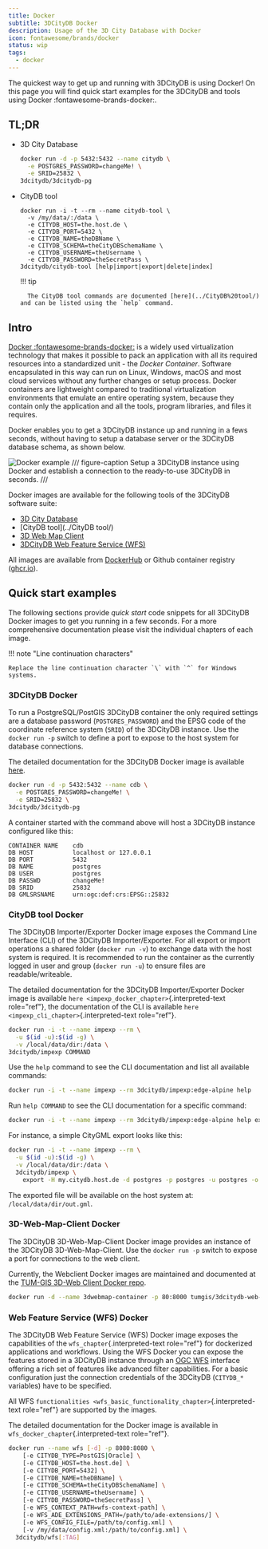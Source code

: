 ```yaml
---
title: Docker
subtitle: 3DCityDB Docker
description: Usage of the 3D City Database with Docker
icon: fontawesome/brands/docker
status: wip
tags:
  - docker
---
```


The quickest way to get up and running with 3DCityDB is using Docker! On this page you will find quick start examples for the 3DCityDB and tools using Docker :fontawesome-brands-docker:.

## TL;DR

- 3D City Database

    ``` bash
    docker run -d -p 5432:5432 --name citydb \
      -e POSTGRES_PASSWORD=changeMe! \
      -e SRID=25832 \
    3dcitydb/3dcitydb-pg
    ```

- CityDB tool

    ``` shell
    docker run -i -t --rm --name citydb-tool \
      -v /my/data/:/data \
      -e CITYDB_HOST=the.host.de \
      -e CITYDB_PORT=5432 \
      -e CITYDB_NAME=theDBName \
      -e CITYDB_SCHEMA=theCityDBSchemaName \
      -e CITYDB_USERNAME=theUsername \
      -e CITYDB_PASSWORD=theSecretPass \
    3dcitydb/citydb-tool [help|import|export|delete|index]
    ```

    !!! tip

        The CityDB tool commands are documented [here](../CityDB%20tool/) and can be listed using the `help` command.

## Intro

[Docker :fontawesome-brands-docker:](https://docker.com) is a widely used virtualization technology that makes it possible to pack an application with all its required resources into a standardized unit - the *Docker Container*. Software encapsulated in this way can run on Linux, Windows, macOS and most cloud services without any further changes or setup process. Docker containers are lightweight compared to traditional virtualization environments that emulate an entire operating system, because they contain only the application and all the tools, program libraries, and files it requires.

Docker enables you to get a 3DCityDB instance up and running in a fews seconds, without having to setup a database server or the 3DCityDB database schema, as shown below.

![Docker example](assets/citydb_docker_term.gif)
/// figure-caption
Setup a 3DCityDB instance using Docker and establish a connection to the ready-to-use 3DCityDB in seconds.
///

Docker images are available for the following tools of the 3DCityDB software suite:

- [3D City Database](3dcitydb.md)
- [CityDB tool](../CityDB tool/)
- [3D Web Map Client](https://3dcitydb-docs.readthedocs.io/en/latest/webmap/docker.html)
- [3DCityDB Web Feature Service (WFS)](https://3dcitydb-docs.readthedocs.io/en/latest/wfs/docker.html)

All images are available from [DockerHub] or Github container registry ([ghcr.io]).

## Quick start examples

The following sections provide *quick start* code snippets for all 3DCityDB Docker images to get you running in a few seconds. For a more comprehensive documentation please visit the individual chapters of each image.

!!! note "Line continuation characters"

    Replace the line continuation character `\` with `^` for Windows systems.

### 3DCityDB Docker

To run a PostgreSQL/PostGIS 3DCityDB container the only required settings are a database password (`POSTGRES_PASSWORD`) and the EPSG code of the coordinate reference system (`SRID`) of the 3DCityDB instance. Use the `docker run -p` switch to define a port to expose to the host system for database connections.

The detailed documentation for the 3DCityDB Docker image is available [here]().

``` bash
docker run -d -p 5432:5432 --name cdb \
  -e POSTGRES_PASSWORD=changeMe! \
  -e SRID=25832 \
3dcitydb/3dcitydb-pg
```

A container started with the command above will host a 3DCityDB instance
configured like this:

``` text
CONTAINER NAME    cdb
DB HOST           localhost or 127.0.0.1
DB PORT           5432
DB NAME           postgres
DB USER           postgres
DB PASSWD         changeMe!
DB SRID           25832
DB GMLSRSNAME     urn:ogc:def:crs:EPSG::25832
```

### CityDB tool Docker

The 3DCityDB Importer/Exporter Docker image exposes the Command Line
Interface (CLI) of the 3DCityDB Importer/Exporter. For all export or
import operations a shared folder (`docker run -v`) to exchange data
with the host system is required. It is recommended to run the container
as the currently logged in user and group (`docker run -u`) to ensure
files are readable/writeable.

The detailed documentation for the 3DCityDB Importer/Exporter Docker
image is available `here <impexp_docker_chapter>`{.interpreted-text
role="ref"}, the documentation of the CLI is available
`here <impexp_cli_chapter>`{.interpreted-text role="ref"}.

``` bash
docker run -i -t --name impexp --rm \
  -u $(id -u):$(id -g) \
  -v /local/data/dir:/data \
3dcitydb/impexp COMMAND
```

Use the `help` command to see the CLI documentation and list all
available commands:

``` bash
docker run -i -t --name impexp --rm 3dcitydb/impexp:edge-alpine help
```

Run `help COMMAND` to see the CLI documentation for a specific command:

``` bash
docker run -i -t --name impexp --rm 3dcitydb/impexp:edge-alpine help export
```

For instance, a simple CityGML export looks like this:

``` bash
docker run -i -t --name impexp --rm \
  -u $(id -u):$(id -g) \
  -v /local/data/dir:/data \
  3dcitydb/impexp \
    export -H my.citydb.host.de -d postgres -p postgres -u postgres -o out.gml
```

The exported file will be available on the host system at:
`/local/data/dir/out.gml`.

### 3D-Web-Map-Client Docker

The 3DCityDB 3D-Web-Map-Client Docker image provides an instance of the
3DCityDB 3D-Web-Map-Client. Use the `docker run -p` switch to expose a
port for connections to the web client.

Currently, the Webclient Docker images are maintained and documented at
the [TUM-GIS 3D-Web Client Docker
repo](https://github.com/tum-gis/3dcitydb-web-map-docker).

``` bash
docker run -d --name 3dwebmap-container -p 80:8000 tumgis/3dcitydb-web-map
```

### Web Feature Service (WFS) Docker

The 3DCityDB Web Feature Service (WFS) Docker image exposes the
capabilities of the `wfs_chapter`{.interpreted-text role="ref"} for
dockerized applications and workflows. Using the WFS Docker you can
expose the features stored in a 3DCityDB instance through an [OGC
WFS](https://www.ogc.org/standards/wfs) interface offering a rich set of
features like advanced filter capabilities. For a basic configuration
just the connection credentials of the 3DCityDB (`CITYDB_*` variables)
have to be specified.

All WFS
`functionalities <wfs_basic_functionality_chapter>`{.interpreted-text
role="ref"} are supported by the images.

The detailed documentation for the Docker image is available in
`wfs_docker_chapter`{.interpreted-text role="ref"}.

``` bash
docker run --name wfs [-d] -p 8080:8080 \
    [-e CITYDB_TYPE=PostGIS|Oracle] \
    [-e CITYDB_HOST=the.host.de] \
    [-e CITYDB_PORT=5432] \
    [-e CITYDB_NAME=theDBName] \
    [-e CITYDB_SCHEMA=theCityDBSchemaName] \
    [-e CITYDB_USERNAME=theUsername] \
    [-e CITYDB_PASSWORD=theSecretPass] \
    [-e WFS_CONTEXT_PATH=wfs-context-path] \
    [-e WFS_ADE_EXTENSIONS_PATH=/path/to/ade-extensions/] \
    [-e WFS_CONFIG_FILE=/path/to/config.xml] \
    [-v /my/data/config.xml:/path/to/config.xml] \
  3dcitydb/wfs[:TAG]
```

[Dockerhub]: https://hub.docker.com/u/3dcitydb
[ghcr.io]: https://github.com/orgs/3dcitydb/packages
